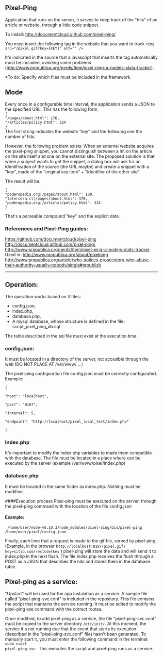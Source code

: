 ## Pixel-Ping

Application that runs on the server, it serves to keep track of the "hits" of an article or website, 
through a little code snippet. 

To install: http://documentcloud.github.com/pixel-ping/

You must insert the following tag in the website that you want to track
``<img src="/pixel.gif?key=[KEY]" alt="" />`` 

It's indicated in the source that a javascript that inserts the tag automatically must be included, avoiding
some problems (http://www.propublica.org/nerds/item/pixel-ping-a-nodejs-stats-tracker).

*To do: Specify which files must be included in the framework.

## Mode

Every once in a configurable time interval, the application sends a JSON to the specified URL.
This has the following form:   
``{ ``  
``"/pages/about.html": 276,``  
``"/articles/policy.html": 324``   
``}``  
The first string indicates the website "key" and the following one the number of hits.

However, the following problem exists: When an external website acquires the pixel-ping snippet, you cannot distinguish
between a hit on the article on the site itself and one on the external site. The proposed solution is that when a 
subject wants to get the snippet, a dialog box will ask for an identification of the source (the URL maybe) and create
a snippet with a "key", made of the "original key item" + "identifier of the other site".

The result will be:

``{``  
``"poderopedia.org|/pages/about.html": 100,``   
``"latercera.cl|/pages/about.html": 176,``   
``"poderopedia.org|/articles/policy.html": 324``   
``}``

That's a parseable compound "key" and the explicit data.

### References and Pixel-Ping guides:
https://github.com/documentcloud/pixel-ping  
http://documentcloud.github.com/pixel-ping/  
http://www.propublica.org/nerds/item/pixel-ping-a-nodejs-stats-tracker  
Used in: http://www.propublica.org/about/pixelping  
http://www.propublica.org/article/who-polices-prosecutors-who-abuse-their-authority-usually-nobody/single#republish

--------------------------------------------------------


## Operation:
The operation works based on 3 files:
* config.json, 
* index.php, 
* database.php, 
* A mysql database, whose structure is defined in the file: script_pixel_ping_db.sql

The table described in the sql file must exist at the execution time.

### config.json:
It must be located in a directory of the server, not accesible through the web (DO NOT PLACE AT /var/www/ ...)

The pixel-ping configuration file config.json must be correctly configurated.
Example:
<code>  
{  
  "host":     "localhost",  
  "port":     "9187",  
  "interval": 5,  
  "endpoint": "http://localhost/pixel_local_test/index.php"  
}
</code>  

### index.php
It's important to modify the index.php variables to made them compatible with the database.
The file must be located in a place where can be executed by the server
(example /var/www/pixel/index.php)

### database.php
It must be located in the same folder as index.php. Nothing must be modified.

####Execution process
Pixel-ping must be executed on the server, through the pixel-ping command with the location of the file config.json   

#### Example:
<code> /home/user/node-v0.10.3/node_modules/pixel-ping/bin/pixel-ping /home/user/pixel/config.json</code>   


Finally, each time that a request is made to the gif file, served by pixel-ping, 
(Example, in the browser
``http://localhost:9187/pixel.gif?key=sitio.com/restodelkey``  )
pixel-ping will store the data and will send it to index.php in the next flush.
The file index.php receives the flush through a POST as a JSON that describes the hits and stores them
in the database table.

## Pixel-ping as a service:

"Upstart" will be used for the app instalation as a service.
A sample file called "pixel-ping-svc.conf" is included in the repository.
This file contains the script that mantains the service running.
It must be edited to modify the pixel-ping exe command with the correct routes.

Once modified, to add pixel-ping as a service, the file "pixel-ping-svc.conf" must be copied to the
server directory <code>/etc/init/</code>.
At this moment, the service it's not running due that the event that starts its execution (described in
the "pixel-ping-svc.conf" file) hasn't been generated.
To manually start it, you must enter the following command in the terminal:
<code> sudo start pixel-ping-svc </code>
This executes the script and pixel-ping runs as a service.
